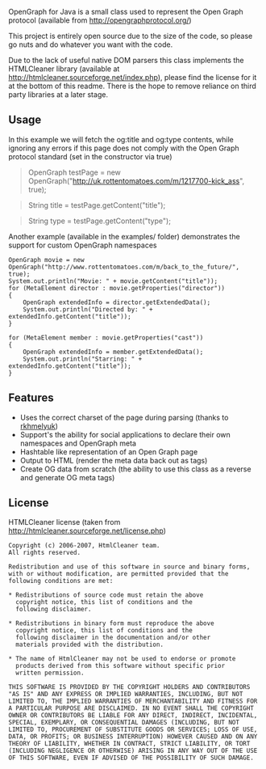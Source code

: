 OpenGraph for Java is a small class used to represent the Open Graph protocol (available from http://opengraphprotocol.org/)

This project is entirely open source due to the size of the code, so please go nuts and do whatever you want with the code.

Due to the lack of useful native DOM parsers this class implements the HTMLCleaner library (available at http://htmlcleaner.sourceforge.net/index.php), please find the license for it at the bottom of this readme. There is the hope to remove reliance on third party libraries at a later stage.
## Usage ##
In this example we will fetch the og:title and og:type contents, while ignoring any errors if this page does not comply with the Open Graph protocol standard (set in the constructor via true)

> OpenGraph testPage = new OpenGraph("http://uk.rottentomatoes.com/m/1217700-kick_ass", true);

> String title = testPage.getContent("title");

> String type = testPage.getContent("type");

Another example (available in the examples/ folder) demonstrates the support for custom OpenGraph namespaces

	OpenGraph movie = new OpenGraph("http://www.rottentomatoes.com/m/back_to_the_future/", true);
	System.out.println("Movie: " + movie.getContent("title"));
	for (MetaElement director : movie.getProperties("director"))
	{
		OpenGraph extendedInfo = director.getExtendedData();
		System.out.println("Directed by: " + extendedInfo.getContent("title"));
	}

	for (MetaElement member : movie.getProperties("cast"))
	{
		OpenGraph extendedInfo = member.getExtendedData();
		System.out.println("Starring: " + extendedInfo.getContent("title"));
	}

## Features ##
* Uses the correct charset of the page during parsing (thanks to [rkhmelyuk](https://github.com/rkhmelyuk))
* Support's the ability for social applications to declare their own namespaces and OpenGraph meta
* Hashtable like representation of an Open Graph page
* Output to HTML (render the meta data back out as <meta> tags)
* Create OG data from scratch (the ability to use this class as a reverse and generate OG meta tags)

## License ##
HTMLCleaner license (taken from http://htmlcleaner.sourceforge.net/license.php)

    Copyright (c) 2006-2007, HtmlCleaner team.
    All rights reserved.
    
    Redistribution and use of this software in source and binary forms, 
    with or without modification, are permitted provided that the 
    following conditions are met:
    
    * Redistributions of source code must retain the above
      copyright notice, this list of conditions and the
      following disclaimer.
    
    * Redistributions in binary form must reproduce the above
      copyright notice, this list of conditions and the
      following disclaimer in the documentation and/or other
      materials provided with the distribution.
    
    * The name of HtmlCleaner may not be used to endorse or promote
      products derived from this software without specific prior
      written permission.
    
    THIS SOFTWARE IS PROVIDED BY THE COPYRIGHT HOLDERS AND CONTRIBUTORS 
    "AS IS" AND ANY EXPRESS OR IMPLIED WARRANTIES, INCLUDING, BUT NOT 
    LIMITED TO, THE IMPLIED WARRANTIES OF MERCHANTABILITY AND FITNESS FOR 
    A PARTICULAR PURPOSE ARE DISCLAIMED. IN NO EVENT SHALL THE COPYRIGHT 
    OWNER OR CONTRIBUTORS BE LIABLE FOR ANY DIRECT, INDIRECT, INCIDENTAL, 
    SPECIAL, EXEMPLARY, OR CONSEQUENTIAL DAMAGES (INCLUDING, BUT NOT 
    LIMITED TO, PROCUREMENT OF SUBSTITUTE GOODS OR SERVICES; LOSS OF USE, 
    DATA, OR PROFITS; OR BUSINESS INTERRUPTION) HOWEVER CAUSED AND ON ANY 
    THEORY OF LIABILITY, WHETHER IN CONTRACT, STRICT LIABILITY, OR TORT 
    (INCLUDING NEGLIGENCE OR OTHERWISE) ARISING IN ANY WAY OUT OF THE USE 
    OF THIS SOFTWARE, EVEN IF ADVISED OF THE POSSIBILITY OF SUCH DAMAGE.

